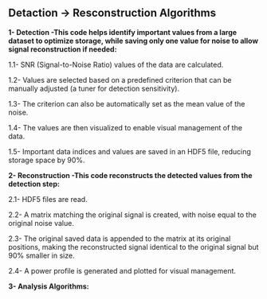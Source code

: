 ## Detaction -> Resconstruction Algorithms
**1- Detection -This code helps identify important values from a large dataset to optimize storage, while saving only one value for noise to allow signal reconstruction if needed:**

1.1- SNR (Signal-to-Noise Ratio) values of the data are calculated.

1.2- Values are selected based on a predefined criterion that can be manually adjusted (a tuner for detection sensitivity).

1.3- The criterion can also be automatically set as the mean value of the noise.

1.4- The values are then visualized to enable visual management of the data.

1.5- Important data indices and values are saved in an HDF5 file, reducing storage space by 90%.

**2- Reconstruction -This code reconstructs the detected values from the detection step:**

2.1- HDF5 files are read.

2.2- A matrix matching the original signal is created, with noise equal to the original noise value.

2.3- The original saved data is appended to the matrix at its original positions, making the reconstructed signal identical to the original signal but 90% smaller in size.

2.4- A power profile is generated and plotted for visual management.

**3- Analysis Algorithms:**
